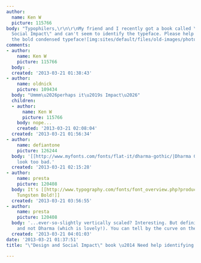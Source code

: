 ```yaml
---
author:
  name: Ken W
  picture: 115766
body: "Typophilers,\r\n\r\nMy friend and I recently got a book called \"Design and
  Social Impact\" and can't seem to identify the typeface. Please help us identity
  the bold condensed typeface![img:sites/default/files/old-images/photo_6544.JPG]"
comments:
- author:
    name: Ken W
    picture: 115766
  body: .
  created: '2013-03-21 01:38:43'
- author:
    name: oldnick
    picture: 109434
  body: "Ummm\u2026perhaps it\u2019s Impact\u2026"
  children:
  - author:
      name: Ken W
      picture: 115766
    body: nope...
    created: '2013-03-21 02:08:04'
  created: '2013-03-21 01:56:34'
- author:
    name: defiantone
    picture: 126244
  body: '[[http://www.myfonts.com/fonts/flat-it/dharma-gothic/|Dharma Gothic]] doesn''t
    look too bad.'
  created: '2013-03-21 02:15:28'
- author:
    name: presta
    picture: 120408
  body: It's [[http://www.typography.com/fonts/font_overview.php?productLineID=100035|H&FJ
    Tungsten Bold!]]
  created: '2013-03-21 03:56:55'
- author:
    name: presta
    picture: 120408
  body: '...ever-so-slightly vertically scaled? Interesting. But definitely Tungsten
    and not Dharma (which is lovely!). You can tell by the curve on the ''S''.'
  created: '2013-03-21 04:01:03'
date: '2013-03-21 01:37:51'
title: "\"Design and Social Impact\" book \u2014 Need help identifying typeface"

---
```

